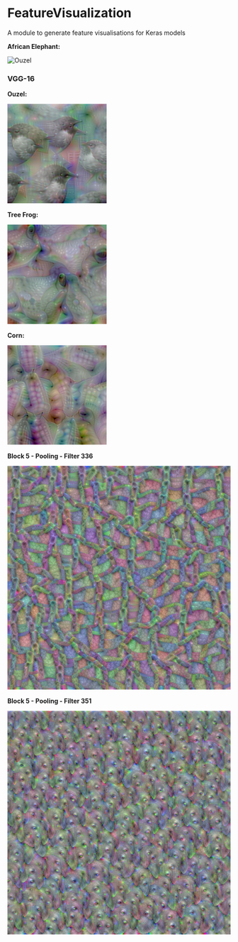 # FeatureVisualization
A module to generate feature visualisations for Keras models

**African Elephant:**

![Ouzel](./examples/elephant.gif)

### VGG-16

**Ouzel:**

![Ouzel](./examples/VGG16_ouzel.png)

**Tree Frog:**

![Ouzel](./examples/VGG16_treefrog.png)

**Corn:**

![Ouzel](./examples/VGG16_corn.png)


**Block 5 - Pooling - Filter 336**

![Block 5 - Pooling - Filer 336](./examples/VGG16_block5_pool_filter_336.png)


**Block 5 - Pooling - Filter 351**

![Block 5 - Pooling - Filer 351](./examples/VGG16_block5_pool_filter_351.png)

